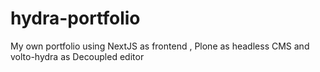 # hydra-portfolio
My own portfolio using NextJS as frontend , Plone as headless CMS and volto-hydra as Decoupled editor  
